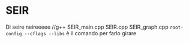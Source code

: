 # SEIR
Di seire neireeeee
//g++ SEIR_main.cpp SEIR.cpp SEIR_graph.cpp `root-config --cflags --libs` è il comando per farlo girare
